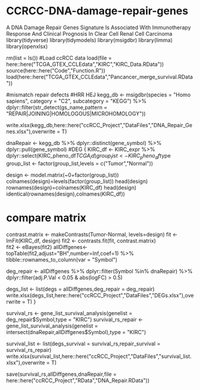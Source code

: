 # CCRCC-DNA-damage-repair-genes
A DNA Damage Repair Genes Signature Is Associated With Immunotherapy Response And Clinical Prognosis In Clear Cell Renal Cell Carcinoma
library(tidyverse)
library(tidymodels)
library(msigdbr)
library(limma)
library(openxlsx)

rm(list = ls())
#Load ccRCC data
load(file = here::here("TCGA_GTEX_CCLEdata","KIRC","KIRC_Data.RData"))
source(here::here("Code","Function.R"))
load(here::here("TCGA_GTEX_CCLEdata","Pancancer_merge_survival.RData"))

#mismatch repair defects
#HRR HEJ
kegg_db <- msigdbr(species = "Homo sapiens", category = "C2", subcategory = "KEGG") %>%
  dplyr::filter(str_detect(gs_name,pattern = "REPAIR|JOINING|HOMOLOGOUS|MICROHOMOLOGY"))

write.xlsx(kegg_db,here::here("ccRCC_Project","DataFiles","DNA_Repair_Genes.xlsx"),overwrite = T)

dnaRepair <- kegg_db %>% dplyr::distinct(gene_symbol) %>% dplyr::pull(gene_symbol)
#DEG
{
  KIRC_df <- KIRC_expr %>% dplyr::select(KIRC_pheno_df$TCGA_id)
  group_list <- KIRC_pheno_df$type
  group_list <- factor(group_list,levels = c("Tumor","Normal"))
 
  design <- model.matrix(~0+factor(group_list))
  colnames(design)=levels(factor(group_list))
  head(design)
  rownames(design)=colnames(KIRC_df)
  head(design)
  identical(rownames(design),colnames(KIRC_df))
  # compare matrix
  contrast.matrix <- makeContrasts(Tumor-Normal,
                                   levels=design)
  fit <- lmFit(KIRC_df, design)
  fit2 <- contrasts.fit(fit, contrast.matrix)  
  fit2 <- eBayes(fit2)
  allDiffgenes<-topTable(fit2,adjust="BH",number=Inf,coef=1) %>%
    tibble::rownames_to_column(var = "Symbol")
  
  deg_repair <- allDiffgenes %>% dplyr::filter(Symbol %in% dnaRepair) %>%
    dplyr::filter(adj.P.Val < 0.05 & abs(logFC) > 0.5)
  
  degs_list <- list(degs = allDiffgenes,deg_repair = deg_repair)
  write.xlsx(degs_list,here::here("ccRCC_Project","DataFiles","DEGs.xlsx"),overwrite = T)
}

survival_rs <- gene_list_survival_analysis(genelist = deg_repair$Symbol,type = "KIRC")
survival_rs_repair <- gene_list_survival_analysis(genelist = intersect(dnaRepair,allDiffgenes$Symbol),type = "KIRC")

survival_list <- list(degs_survival = survival_rs,repair_survival = survival_rs_repair)
write.xlsx(survival_list,here::here("ccRCC_Project","DataFiles","survival_list.xlsx"),overwrite = T)

save(survival_rs,allDiffgenes,dnaRepair,file = here::here("ccRCC_Project","RData","DNA_Repair.RData"))
